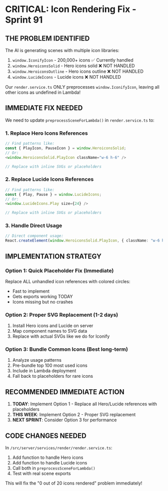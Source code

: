 # CRITICAL: Icon Rendering Fix - Sprint 91

## THE PROBLEM IDENTIFIED

The AI is generating scenes with multiple icon libraries:
1. `window.IconifyIcon` - 200,000+ icons ✅ Currently handled
2. `window.HeroiconsSolid` - Hero icons solid ❌ NOT HANDLED
3. `window.HeroiconsOutline` - Hero icons outline ❌ NOT HANDLED  
4. `window.LucideIcons` - Lucide icons ❌ NOT HANDLED

Our `render.service.ts` ONLY preprocesses `window.IconifyIcon`, leaving all other icons as undefined in Lambda!

## IMMEDIATE FIX NEEDED

We need to update `preprocessSceneForLambda()` in `render.service.ts` to:

### 1. Replace Hero Icons References
```typescript
// Find patterns like:
const { PlayIcon, PauseIcon } = window.HeroiconsSolid;
// Or:
<window.HeroiconsSolid.PlayIcon className="w-6 h-6" />

// Replace with inline SVGs or placeholders
```

### 2. Replace Lucide Icons References
```typescript
// Find patterns like:
const { Play, Pause } = window.LucideIcons;
// Or:
<window.LucideIcons.Play size={24} />

// Replace with inline SVGs or placeholders
```

### 3. Handle Direct Usage
```typescript
// Direct component usage:
React.createElement(window.HeroiconsSolid.PlayIcon, { className: "w-6 h-6" })
```

## IMPLEMENTATION STRATEGY

### Option 1: Quick Placeholder Fix (Immediate)
Replace ALL unhandled icon references with colored circles:
- Fast to implement
- Gets exports working TODAY
- Icons missing but no crashes

### Option 2: Proper SVG Replacement (1-2 days)
1. Install Hero icons and Lucide on server
2. Map component names to SVG data
3. Replace with actual SVGs like we do for Iconify

### Option 3: Bundle Common Icons (Best long-term)
1. Analyze usage patterns
2. Pre-bundle top 100 most used icons
3. Include in Lambda deployment
4. Fall back to placeholders for rare icons

## RECOMMENDED IMMEDIATE ACTION

1. **TODAY**: Implement Option 1 - Replace all Hero/Lucide references with placeholders
2. **THIS WEEK**: Implement Option 2 - Proper SVG replacement
3. **NEXT SPRINT**: Consider Option 3 for performance

## CODE CHANGES NEEDED

In `/src/server/services/render/render.service.ts`:

1. Add function to handle Hero icons
2. Add function to handle Lucide icons
3. Call both in `preprocessSceneForLambda()`
4. Test with real scene exports

This will fix the "0 out of 20 icons rendered" problem immediately!